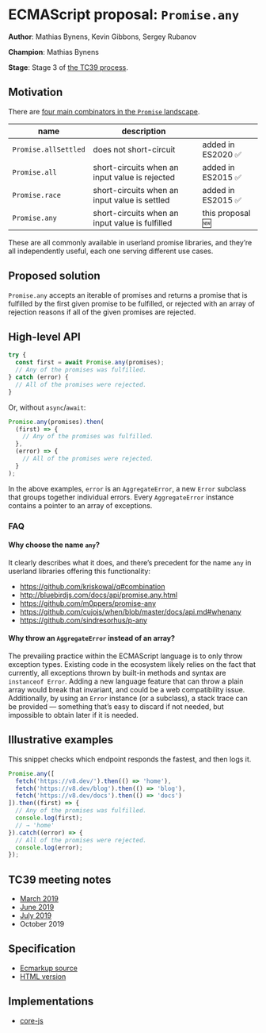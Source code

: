 # ECMAScript proposal: `Promise.any`

**Author**: Mathias Bynens, Kevin Gibbons, Sergey Rubanov

**Champion**: Mathias Bynens

**Stage**: Stage 3 of [the TC39 process](https://tc39.github.io/process-document/).

## Motivation

There are [four main combinators in the `Promise` landscape](https://v8.dev/features/promise-combinators).

| name                 | description                                     |                    |
| -------------------- | ----------------------------------------------- | ------------------ |
| `Promise.allSettled` | does not short-circuit                          | added in ES2020 ✅ |
| `Promise.all`        | short-circuits when an input value is rejected  | added in ES2015 ✅ |
| `Promise.race`       | short-circuits when an input value is settled   | added in ES2015 ✅ |
| `Promise.any`        | short-circuits when an input value is fulfilled | this proposal 🆕   |

These are all commonly available in userland promise libraries, and they’re all independently useful, each one serving different use cases.

## Proposed solution

`Promise.any` accepts an iterable of promises and returns a promise that is fulfilled by the first given promise to be fulfilled, or rejected with an array of rejection reasons if all of the given promises are rejected.

## High-level API

```js
try {
  const first = await Promise.any(promises);
  // Any of the promises was fulfilled.
} catch (error) {
  // All of the promises were rejected.
}
```

Or, without `async`/`await`:

```js
Promise.any(promises).then(
  (first) => {
    // Any of the promises was fulfilled.
  },
  (error) => {
    // All of the promises were rejected.
  }
);
```

In the above examples, `error` is an `AggregateError`, a new `Error` subclass that groups together individual errors. Every `AggregateError` instance contains a pointer to an array of exceptions.

### FAQ

#### Why choose the name `any`?

It clearly describes what it does, and there’s precedent for the name `any` in userland libraries offering this functionality:

- https://github.com/kriskowal/q#combination
- http://bluebirdjs.com/docs/api/promise.any.html
- https://github.com/m0ppers/promise-any
- https://github.com/cujojs/when/blob/master/docs/api.md#whenany
- https://github.com/sindresorhus/p-any

#### Why throw an `AggregateError` instead of an array?

The prevailing practice within the ECMAScript language is to only throw exception types. Existing code in the ecosystem likely relies on the fact that currently, all exceptions thrown by built-in methods and syntax are `instanceof Error`. Adding a new language feature that can throw a plain array would break that invariant, and could be a web compatibility issue. Additionally, by using an `Error` instance (or a subclass), a stack trace can be provided — something that’s easy to discard if not needed, but impossible to obtain later if it is needed.

## Illustrative examples

This snippet checks which endpoint responds the fastest, and then logs it.

```js
Promise.any([
  fetch('https://v8.dev/').then(() => 'home'),
  fetch('https://v8.dev/blog').then(() => 'blog'),
  fetch('https://v8.dev/docs').then(() => 'docs')
]).then((first) => {
  // Any of the promises was fulfilled.
  console.log(first);
  // → 'home'
}).catch((error) => {
  // All of the promises were rejected.
  console.log(error);
});
```

## TC39 meeting notes

- [March 2019](https://github.com/rwaldron/tc39-notes/blob/master/meetings/2019-03/mar-27.md#promiseany)
- [June 2019](https://github.com/rwaldron/tc39-notes/blob/master/meetings/2019-06/june-5.md#promiseany)
- [July 2019](https://github.com/tc39/tc39-notes/blob/master/meetings/2019-07/july-24.md#promiseany)
- October 2019

## Specification

- [Ecmarkup source](https://github.com/tc39/proposal-promise-any/blob/master/spec.html)
- [HTML version](https://tc39.github.io/proposal-promise-any/)

## Implementations

- [core-js](https://github.com/zloirock/core-js#promiseany)
